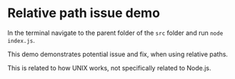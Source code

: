 # Relative path issue demo

In the terminal navigate to the parent folder of the `src` folder and run `node index.js`.

This demo demonstrates potential issue and fix, when using relative paths.

This is related to how UNIX works, not specifically related to Node.js.
